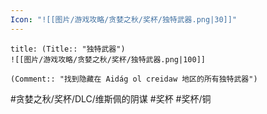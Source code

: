 ```yaml
---
Icon: "![[图片/游戏攻略/贪婪之秋/奖杯/独特武器.png|30]]"
---
```

```ad-common-bronze-trophy
title: (Title:: "独特武器")
![[图片/游戏攻略/贪婪之秋/奖杯/独特武器.png|100]]

(Comment:: "找到隐藏在 Aidág ol creidaw 地区的所有独特武器")
```

#贪婪之秋/奖杯/DLC/维斯佩的阴谋 #奖杯 #奖杯/铜

